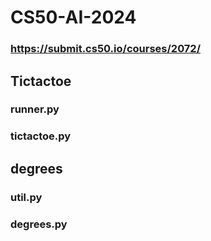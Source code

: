 # CS50-AI-2024
### https://submit.cs50.io/courses/2072/
## Tictactoe
### runner.py
### tictactoe.py
## degrees
### util.py
### degrees.py
